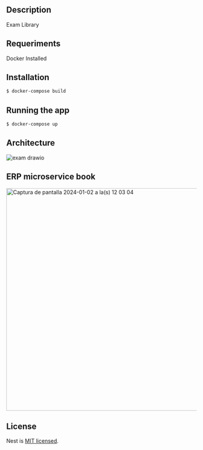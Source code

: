 
## Description

Exam Library 

## Requeriments

Docker Installed

## Installation

```bash
$ docker-compose build

```

## Running the app

```bash
$ docker-compose up
```


## Architecture

![exam drawio](https://github.com/ulisesmora/library-exam/assets/33990181/dde8c824-59d4-4e37-9c4c-55244bc4c604)


## ERP microservice book
<img width="587" alt="Captura de pantalla 2024-01-02 a la(s) 12 03 04" src="https://github.com/ulisesmora/library-exam/assets/33990181/55312f2a-0cc0-47c4-b18a-e58ec5813495">



## License

Nest is [MIT licensed](LICENSE).
